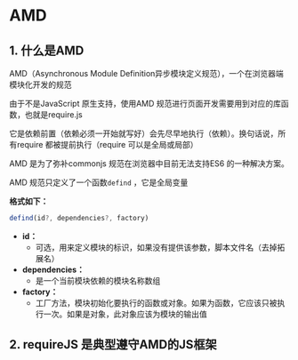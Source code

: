 # AMD

## 1. 什么是AMD

AMD（Asynchronous Module Definition异步模块定义规范），一个在浏览器端模块化开发的规范

由于不是JavaScript 原生支持，使用AMD 规范进行页面开发需要用到对应的库函数，也就是require.js

它是依赖前置（依赖必须一开始就写好）会先尽早地执行（依赖）。换句话说，所有require 都被提前执行（require 可以是全局或局部）

AMD 是为了弥补commonjs 规范在浏览器中目前无法支持ES6 的一种解决方案。

AMD 规范只定义了一个函数`defind` ，它是全局变量

**格式如下：**

``` js
defind(id?, dependencies?, factory)
```

- **id：** 
  - 可选，用来定义模块的标识，如果没有提供该参数，脚本文件名（去掉拓展名）
- **dependencies：** 
  - 是一个当前模块依赖的模块名称数组
- **factory：** 
  - 工厂方法，模块初始化要执行的函数或对象。如果为函数，它应该只被执行一次。如果是对象，此对象应该为模块的输出值

## 2. requireJS 是典型遵守AMD的JS框架

